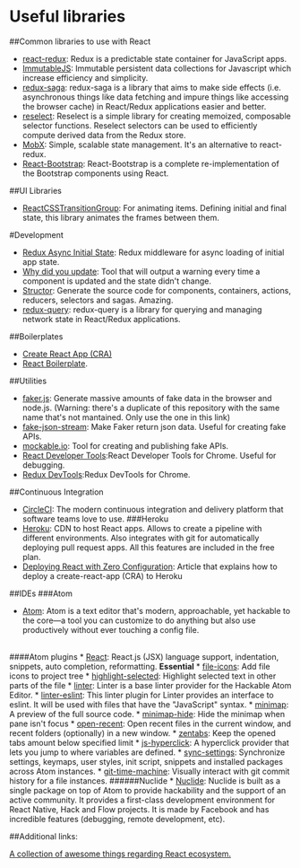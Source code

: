 # Useful libraries

##Common libraries to use with React

* <a href='https://github.com/reactjs/react-redux'>react-redux</a>: Redux is a predictable state container for JavaScript apps.
* <a href='https://github.com/facebook/immutable-js/'>ImmutableJS</a>: Immutable persistent data collections for Javascript which increase efficiency and simplicity.
* <a href='https://github.com/redux-saga/redux-saga'>redux-saga</a>: redux-saga is a library that aims to make side effects (i.e. asynchronous things like data fetching and impure things like accessing the browser cache) in React/Redux applications easier and better.
* <a href='https://github.com/reactjs/reselect'>reselect</a>: Reselect is a simple library for creating memoized, composable selector functions. Reselect selectors can be used to efficiently compute derived data from the Redux store.
* <a href='https://github.com/mobxjs/mobx'>MobX</a>: Simple, scalable state management. It's an alternative to react-redux.
* <a href='https://react-bootstrap.github.io/'>React-Bootstrap</a>: React-Bootstrap is a complete re-implementation of the Bootstrap components using React.

##UI Libraries
* <a href='https://facebook.github.io/react/docs/animation.html'>ReactCSSTransitionGroup</a>: For animating items. Defining initial and final state, this library animates the frames between them.

#Development
* <a href='https://github.com/KELiON/redux-async-initial-state'>Redux Async Initial State</a>: Redux middleware for async loading of initial app state.
* <a href='https://github.com/garbles/why-did-you-update'>Why did you update</a>: Tool that will output a warning every time a component is updated and the state didn't change.
* <a href='https://github.com/ipselon/structor'>Structor</a>: Generate the source code for components, containers, actions, reducers, selectors and sagas. Amazing.
* <a href='https://github.com/amplitude/redux-query'>redux-query</a>: redux-query is a library for querying and managing network state in React/Redux applications.

##Boilerplates
* <a href='https://facebook.github.io/react/blog/2016/07/22/create-apps-with-no-configuration.html'>Create React App (CRA)</a>
* <a href='https://github.com/react-boilerplate/react-boilerplate'>React Boilerplate</a>.

##Utilities
* <a href='https://github.com/marak/Faker.js/'>faker.js</a>: Generate massive amounts of fake data in the browser and node.js. (Warning: there's a duplicate of this repository with the same name that's not mantained. Only use the one in this link)
* <a href='https://github.com/emkay/fake-json-stream'>fake-json-stream</a>: Make Faker return json data. Useful for creating fake APIs.
* <a href='https://www.mockable.io/'>mockable.io</a>: Tool for creating and publishing fake APIs.
* <a href='https://chrome.google.com/webstore/detail/react-developer-tools/fmkadmapgofadopljbjfkapdkoienihi/related?hl=en'>React Developer Tools</a>:React Developer Tools for Chrome. Useful for debugging.
* <a href='https://chrome.google.com/webstore/detail/redux-devtools/lmhkpmbekcpmknklioeibfkpmmfibljd?hl=en'>Redux DevTools</a>:Redux DevTools for Chrome.

##Continuous Integration
* <a href='https://circleci.com/'>CircleCI</a>: The modern continuous integration and delivery platform that software teams love to use.
###Heroku
* <a href='https://www.heroku.com/'>Heroku</a>: CDN to host React apps. Allows to create a pipeline with different environments. Also integrates with git for automatically deploying pull request apps. All this features are included in the free plan.
* <a href='https://blog.heroku.com/deploying-react-with-zero-configuration'>Deploying React with Zero Configuration</a>: Article that explains how to deploy a create-react-app (CRA) to Heroku

##IDEs
###Atom
* <a href='https://atom.io/'>Atom</a>: Atom is a text editor that's modern, approachable, yet hackable to the core—a tool you can customize to do anything but also use productively without ever touching a config file.
<br />
####Atom plugins
* <a href='https://atom.io/packages/react'>React</a>: React.js (JSX) language support, indentation, snippets, auto completion, reformatting. <b>Essential</b>
* <a href='https://atom.io/packages/file-icons'>file-icons</a>: Add file icons to project tree
* <a href='https://atom.io/packages/highlight-selected'>highlight-selected</a>: Highlight selected text in other parts of the file
* <a href='https://atom.io/packages/linter'>linter</a>: Linter is a base linter provider for the Hackable Atom Editor.
* <a href='https://atom.io/packages/linter-eslint'>linter-eslint</a>: This linter plugin for Linter provides an interface to eslint. It will be used with files that have the "JavaScript" syntax.
* <a href='https://atom.io/packages/minimap'>minimap</a>: A preview of the full source code.
* <a href='https://atom.io/packages/minimap-hide'>minimap-hide</a>: Hide the minimap when pane isn't focus
* <a href='https://atom.io/packages/open-recent'>open-recent</a>: Open recent files in the current window, and recent folders (optionally) in a new window.
* <a href='https://atom.io/packages/zentabs'>zentabs</a>: Keep the opened tabs amount below specified limit
* <a href='https://atom.io/packages/js-hyperclick'>js-hyperclick</a>: A hyperclick provider that lets you jump to where variables are defined.
* <a href='https://atom.io/packages/sync-settings'>sync-settings</a>: Synchronize settings, keymaps, user styles, init script, snippets and installed packages across Atom instances.
* <a href='https://atom.io/packages/git-time-machine'>git-time-machine</a>: Visually interact with git commit history for a file instances.
######Nuclide
* <a href='https://nuclide.io/'>Nuclide</a>: Nuclide is built as a single package on top of Atom to provide hackability and the support of an active community. It provides a first-class development environment for React Native, Hack and Flow projects. It is made by Facebook and has incredible features (debugging, remote development, etc).

##Additional links:

<a href='https://github.com/enaqx/awesome-react'>A collection of awesome things regarding React ecosystem.</a></p>
<br />
